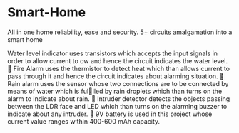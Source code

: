 # Smart-Home
All in one home reliability, ease and security. 5+ circuits amalgamation into a smart home

Water level indicator uses transistors which accepts the input signals
in order to allow current to 
ow and hence the circuit indicates the
water level.
 Fire Alarm uses the thermistor to detect heat which than allows
current to pass through it and hence the circuit indicates about
alarming situation.
 Rain alarm uses the sensor whose two connections are to be
connected by means of water which is fullled by rain droplets which
than turns on the alarm to indicate about rain.
 Intruder detector detects the objects passing between the LDR face
and LED which than turns on the alarming buzzer to indicate about
any intruder.
 9V battery is used in this project whose current value ranges within
400-600 mAh capacity.

